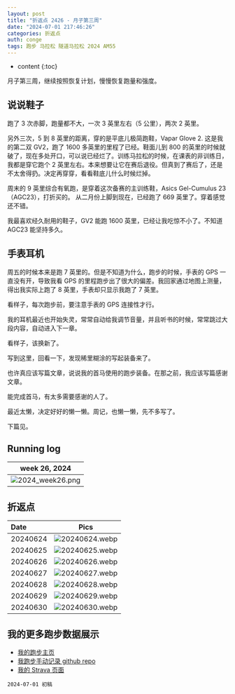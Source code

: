 ```yaml
---
layout: post
title: "折返点 2426 - 月子第三周"
date: "2024-07-01 217:46:26"
categories: 折返点
auth: conge
tags: 跑步 马拉松 隧道马拉松 2024 AM55
---
```

* content
{:toc}

月子第三周，继续按照恢复计划，慢慢恢复跑量和强度。




## 说说鞋子

跑了 3 次赤脚，跑量都不大，一次 3 英里左右（5 公里），两次 2 英里。

另外三次，5 到 8 英里的距离，穿的是平底儿极简跑鞋，Vapar Glove 2. 这是我的第二双 GV2，跑了 1600 多英里的里程了已经。鞋面儿到 800 的英里的时候就破了，现在多处开口，可以说已经烂了。训练马拉松的时候，在课表的非训练日，我都是穿它跑个 2 英里左右。本来想要让它在赛后退役。但真到了赛后了，还是不太舍得扔。决定再穿穿，看看鞋底儿什么时候烂掉。

周末的 9 英里综合有氧跑，是穿着这次备赛的主训练鞋，Asics Gel-Cumulus 23（AGC23），打折买的。 从二月份上脚到现在，已经跑了 669 英里了。穿着感觉还不错。

我最喜欢经久耐用的鞋子，GV2 能跑 1600 英里，已经让我吃惊不小了。不知道 AGC23 能坚持多久。

## 手表耳机

周五的时候本来是跑 7 英里的。但是不知道为什么，跑步的时候，手表的 GPS 一直没有开，导致我看 GPS 的里程跑步出了很大的偏差。我回家通过地图上测量，得出我实际上跑了 8 英里，手表却只显示我跑了 7 英里。

看样子，每次跑步前，要注意手表的 GPS 连接性才行。

我的耳机最近也开始失灵，常常自动给我调节音量，并且听书的时候，常常跳过大段内容，自动进入下一章。

看样子，该换新了。

写到这里，回看一下，发现稀里糊涂的写起装备来了。

也许真应该写篇文章，说说我的首马使用的跑步装备。在那之前，我应该写篇感谢文章。

能完成首马，有太多需要感谢的人了。

最近太懒，决定好好的懒一懒。周记，也懒一懒，先不多写了。

下篇见。

## Running log

| week 26, 2024 |
| :-----------: |
| ![2024_week26.png](https://s2.loli.net/2024/07/02/6RUpjBwMrnS4vIq.png) |

## 折返点

| Date     | Pics  |
| :------- | :------------------------------------------------------------------: |
| 20240624 | ![20240624.webp](https://s2.loli.net/2024/07/02/bnNFljvWP7tzGQ2.webp) |
| 20240625 | ![20240625.webp](https://s2.loli.net/2024/07/02/oMwkrAWqu7iEU2Q.webp) |
| 20240626 | ![20240626.webp](https://s2.loli.net/2024/07/02/usK6VAGLJIqrXvH.webp) |
| 20240627 | ![20240627.webp](https://s2.loli.net/2024/07/02/r9lWAgzjqGShcYD.webp) |
| 20240628 | ![20240628.webp](https://s2.loli.net/2024/07/02/mCrx2Z9cXtEsfuw.webp) |
| 20240629 | ![20240629.webp](https://s2.loli.net/2024/07/02/5QdvSxTHymOCJsY.webp) |
| 20240630 | ![20240630.webp](https://s2.loli.net/2024/07/02/FjB931rqIlkYV7E.webp) |  

## 我的更多跑步数据展示

* [我的跑步主页](https://conge.livingwithfcs.org/running_page/)
* [我跑步手动记录 github repo](https://github.com/conge/RunningStreak)
* [我的 Strava 页面](https://www.strava.com/athletes/57680242)

```
2024-07-01 初稿
```
